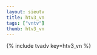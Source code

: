 ```yaml
--- 
layout: sieutv
title: htv3_vn
tags: ["vntv"]
thumb: htv3_vn
---
```

{% include tvadv key=htv3_vn %}
